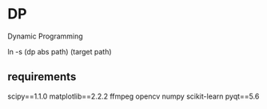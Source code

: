 # DP
Dynamic Programming

ln -s (dp abs path) (target path)

## requirements
  scipy==1.1.0
  matplotlib==2.2.2
  ffmpeg
  opencv
  numpy
  scikit-learn
  pyqt==5.6
